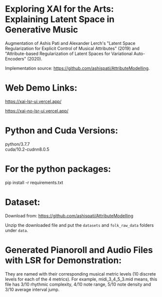 # Exploring XAI for the Arts: Explaining Latent Space in Generative Music

Augmentation of Ashis Pati and Alexander Lerch's "Latent Space Regularization for Explicit Control of Musical Attributes" (2019) and "Attribute-based Regularization of Latent Spaces for Variational Auto-Encoders" (2020).

Implementation source:
https://github.com/ashispati/AttributeModelling.


# Web Demo Links:

https://xai-lsr-ui.vercel.app/

https://xai-no-lsr-ui.vercel.app/


# Python and Cuda Versions:
python/3.7.7       
cuda/10.2-cudnn8.0.5

# For the python packages:
pip install -r requirements.txt

# Dataset:

Download from: https://github.com/ashispati/AttributeModelling

Unzip the downloaded file and put the `datasets` and `folk_raw_data` folders under `data`.

# Generated Pianoroll and Audio Files with LSR for Demonstration:

They are named with their corresponding musical metric levels (10 discrete levels for each of the 4 metrics). For example, midi_3_4_5_3.mid means, this file has 3/10 rhythmic complexity, 4/10 note range, 5/10 note density and 3/10 average interval jump.
